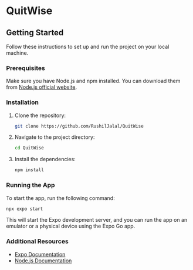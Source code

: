 # QuitWise

## Getting Started

Follow these instructions to set up and run the project on your local machine.

### Prerequisites

Make sure you have Node.js and npm installed. You can download them from [Node.js official website](https://nodejs.org/).

### Installation

1. Clone the repository:
   ```sh
   git clone https://github.com/RushilJalal/QuitWise
   ```
2. Navigate to the project directory:
   ```sh
   cd QuitWise
   ```
3. Install the dependencies:
   ```sh
   npm install
   ```

### Running the App

To start the app, run the following command:

```sh
npx expo start
```

This will start the Expo development server, and you can run the app on an emulator or a physical device using the Expo Go app.

### Additional Resources

- [Expo Documentation](https://docs.expo.dev/)
- [Node.js Documentation](https://nodejs.org/en/docs/)
